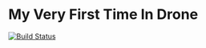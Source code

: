 # My Very First Time In Drone

[![Build Status](https://cloud.drone.io/api/badges/ajdfajdfl2003/practice-drone/status.svg)](https://cloud.drone.io/ajdfajdfl2003/practice-drone)
